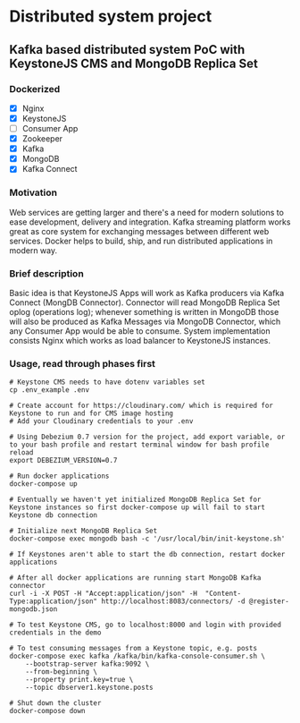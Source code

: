 # Distributed system project
## Kafka based distributed system PoC with KeystoneJS CMS and MongoDB Replica Set

### Dockerized

- [X] Nginx
- [X] KeystoneJS
- [ ] Consumer App
- [X] Zookeeper
- [X] Kafka
- [X] MongoDB
- [X] Kafka Connect

### Motivation

Web services are getting larger and there's a need for modern solutions to ease development, delivery and integration. Kafka streaming platform works great as core system for exchanging messages between different web services. Docker helps to build, ship, and run distributed applications in modern way.

### Brief description

Basic idea is that KeystoneJS Apps will work as Kafka producers via Kafka Connect (MongDB Connector). Connector will read MongoDB Replica Set oplog (operations log); whenever something is written in MongoDB those will also be produced as Kafka Messages via MongoDB Connector, which any Consumer App would be able to consume. System implementation consists Nginx which works as load balancer to KeystoneJS instances.

### Usage, read through phases first
```
# Keystone CMS needs to have dotenv variables set
cp .env_example .env

# Create account for https://cloudinary.com/ which is required for Keystone to run and for CMS image hosting
# Add your Cloudinary credentials to your .env 

# Using Debezium 0.7 version for the project, add export variable, or to your bash profile and restart terminal window for bash profile reload
export DEBEZIUM_VERSION=0.7

# Run docker applications
docker-compose up

# Eventually we haven't yet initialized MongoDB Replica Set for Keystone instances so first docker-compose up will fail to start Keystone db connection

# Initialize next MongoDB Replica Set
docker-compose exec mongodb bash -c '/usr/local/bin/init-keystone.sh'

# If Keystones aren't able to start the db connection, restart docker applications

# After all docker applications are running start MongoDB Kafka connector
curl -i -X POST -H "Accept:application/json" -H  "Content-Type:application/json" http://localhost:8083/connectors/ -d @register-mongodb.json

# To test Keystone CMS, go to localhost:8000 and login with provided credentials in the demo

# To test consuming messages from a Keystone topic, e.g. posts
docker-compose exec kafka /kafka/bin/kafka-console-consumer.sh \
    --bootstrap-server kafka:9092 \
    --from-beginning \
    --property print.key=true \
    --topic dbserver1.keystone.posts

# Shut down the cluster
docker-compose down
```
